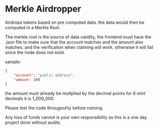 # Merkle Airdropper

Airdrops tokens based on pre computed data. the data would then be computed in a Merkle Root.

The merkle root is the source of data validity, the frontend must have the .json file to make sure that the account matches and the amount also matches. and the verification when claiming will work. otherwise it will fail since the node does not exist.

sample: 
```json
{
    "account": "public address",
    "amount: 100
}
```

the amount must already be multplied by the decimal points for 6 mint decimals it is 1_000_000.

Please test the code througouhly before running. 

Any loss of funds cannot is your own responsibility as this is a one day project done without audits.